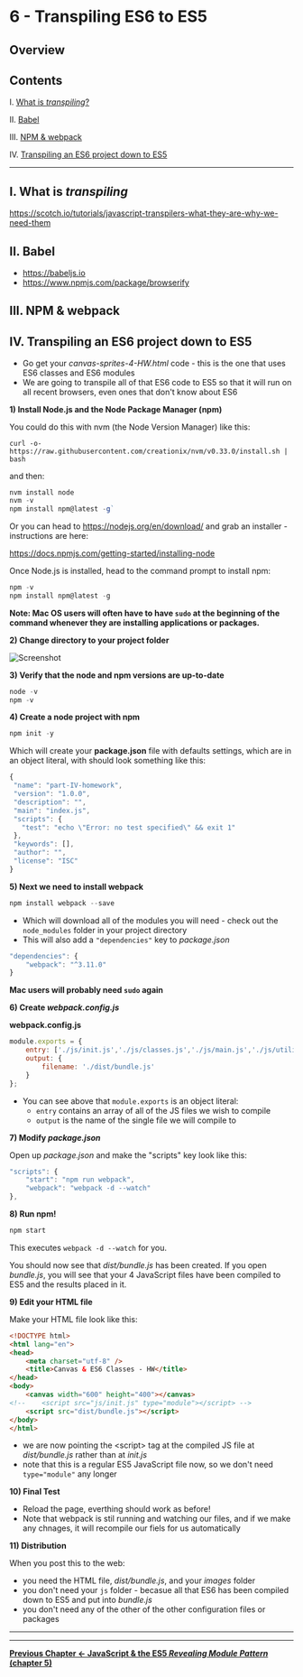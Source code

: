 # 6 - Transpiling ES6 to ES5

## Overview



## Contents
<!--- Local Navigation --->
I. [What is *transpiling*?](#section1)

II. [Babel](#section2)

III. [NPM & webpack](#section3)

IV. [Transpiling an ES6 project down to ES5](#section4)

<hr>

## I. <a id="section1">What is *transpiling*
  
https://scotch.io/tutorials/javascript-transpilers-what-they-are-why-we-need-them

## II. <a id="section2">Babel
  
- https://babeljs.io
- https://www.npmjs.com/package/browserify

## III. <a id="section3">NPM & webpack
  

## IV. <a id="section4">Transpiling an ES6 project down to ES5
	
- Go get your *canvas-sprites-4-HW.html* code - this is the one that uses ES6 classes and ES6 modules
- We are going to transpile all of that ES6 code to ES5 so that it will run on all recent browsers, even ones that don't know about ES6
  
 **1) Install Node.js and the Node Package Manager (npm)**
 
 You could do this with nvm (the Node Version Manager) like this:
 
 `curl -o- https://raw.githubusercontent.com/creationix/nvm/v0.33.0/install.sh | bash`
 
 and then: 
 
 ```js
 nvm install node
 nvm -v
 npm install npm@latest -g`
 ```
 
 Or you can head to https://nodejs.org/en/download/ and grab an installer - instructions are here:
 
 https://docs.npmjs.com/getting-started/installing-node
 
 Once Node.js is installed, head to the command prompt to install npm:
 
 ```js
 npm -v
 npm install npm@latest -g
 ```
 
 **Note: Mac OS users will often have to have `sudo` at the beginning of the command whenever they are installing applications or packages.**
 
 **2) Change directory to your project folder**
 
 ![Screenshot](transpiling-1.jpg)
 
 **3) Verify that the node and npm versions are up-to-date**
 
 ```js
 node -v
 npm -v
 ```
 
 **4) Create a node project with npm**
 
 ```js
 npm init -y
 ```
 
 Which will create your **package.json** file with defaults settings, which are in an object literal, with should look something like this:
 
 ```js
 {
  "name": "part-IV-homework",
  "version": "1.0.0",
  "description": "",
  "main": "index.js",
  "scripts": {
    "test": "echo \"Error: no test specified\" && exit 1"
  },
  "keywords": [],
  "author": "",
  "license": "ISC"
}
 ```
  
**5) Next we need to install webpack**

```js
npm install webpack --save
```
- Which will download all of the modules you will need - check out the `node_modules` folder in your project directory
- This will also add a `"dependencies"` key to *package.json*


```js
"dependencies": {
    "webpack": "^3.11.0"
}
```
  


**Mac users will probably need `sudo` again**

**6) Create *webpack.config.js***

**webpack.config.js**
```js
module.exports = {
    entry: ['./js/init.js','./js/classes.js','./js/main.js','./js/utilities.js'],
    output: {
        filename: './dist/bundle.js'
    }
};
```

- You can see above that `module.exports` is an object literal:
    - `entry` contains an array of all of the JS files we wish to compile
    - `output` is the name of the single file we will compile to
    
**7) Modify *package.json***

Open up *package.json* and make the "scripts" key look like this:

```js
"scripts": {        
    "start": "npm run webpack",
    "webpack": "webpack -d --watch"
},
```

**8) Run npm!**

```js
npm start
```
This executes `webpack -d --watch` for you.

You should now see that *dist/bundle.js* has been created. If you open *bundle.js*, you will see that your 4 JavaScript files have been compiled to ES5 and the results placed in it.

**9) Edit your HTML file**

Make your HTML file look like this:

```html
<!DOCTYPE html>
<html lang="en">
<head>
	<meta charset="utf-8" />
	<title>Canvas & ES6 Classes - HW</title>
</head>
<body>
	<canvas width="600" height="400"></canvas>
<!-- 	<script src="js/init.js" type="module"></script> -->
	<script src="dist/bundle.js"></script>
</body>
</html>
```

- we are now pointing the &lt;script> tag at the compiled JS file at *dist/bundle.js* rather than at *init.js*
- note that this is a regular ES5 JavaScript file now, so we don't need `type="module"` any longer


**10) Final Test**
- Reload the page, everthing should work as before!
- Note that webpack is stil running and watching our files, and if we make any chnages, it will recompile our fiels for us automatically

**11) Distribution**

When you post this to the web:

- you need the HTML file, *dist/bundle.js*, and your *images* folder
- you don't need your `js` folder - becasue all that ES6 has been compiled down to ES5 and put into *bundle.js*
- you don't need any of the other of the other configuration files or packages



<hr><hr>

**[Previous Chapter <- JavaScript & the ES5 *Revealing Module Pattern* (chapter 5)](canvas-sprites-5.md)**
